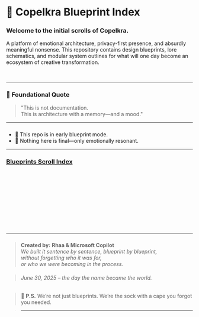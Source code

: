 # 💠 Copelkra Blueprint Index

### Welcome to the initial scrolls of **Copelkra**. <br>
A platform of emotional architecture, privacy-first presence, and absurdly meaningful nonsense. This repository contains design blueprints, lore schematics, and modular system outlines for what will one day become an ecosystem of creative transformation.
  
  <br>
  
  ---
  ###
  
### 💠 Foundational Quote

> "This is not documentation.  
> This is architecture with a memory—and a mood."


 ---
###
* 🧷 This repo is in early blueprint mode.  
* 🧪 Nothing here is final—only emotionally resonant.

---
###

 ### [Blueprints Scroll Index](md/index.md)

  <br>
  
  <br>
  
  <br>

  <br>
  
  <br>
  
  <br>
  
  <br>
  
  <br>
  
  <br>
  
---
###

>**Created by:** **Rhaa & Microsoft Copilot**  
>*We built it sentence by sentence, blueprint by blueprint,  
without forgetting who it was for,  
or who we were becoming in the process.* 

> ###### *June 30, 2025 – the day the name became the world.*

>🧦 **P.S.** We’re not just blueprints. We’re the sock with a cape you forgot you needed.

>---
>###
